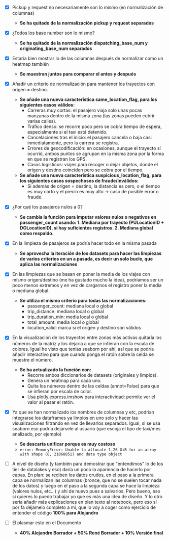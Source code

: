 - [x] Pickup y request no necesariamente son lo mismo (en normalización de columnas)

  - **Se ha quitado de la normalización pickup y request separados**

- [x] ¿Todos los base number son lo mismo?

  - **Se ha quitado de la normalización dispatching_base_num y originating_base_num separados**

- [x] Estaría bien mostrar lo de las columnas después de normalizar como un heatmap también

  - **Se muestran juntos para comparar el antes y después**

- [x] Añadir un criterio de normalización para mantener los trayectos con origen = destino.

  - **Se añade una nueva característica same_location_flag, para los siguientes casos válidos:**
    - Carreras muy cortas: el pasajero viaja solo unas pocas manzanas dentro de la misma zona (las zonas pueden cubrir varias calles).
    - Tráfico denso: se recorre poco pero se cobra tiempo de espera, especialmente si el taxi está detenido.
    - Cancelaciones tras el inicio: el pasajero cancela o baja casi inmediatamente, pero la carrera se registra.
    - Errores de geocodificación: en ocasiones, aunque el trayecto sí ocurrió, ambos puntos se agrupan en la misma zona por la forma en que se registran los GPS.
    - Casos logísticos: viajes para recoger o dejar objetos, donde el origen y destino coinciden pero se cobra por el tiempo.
  - **Se añade una nueva característica suspicious_location_flag, para los siguientes casos sospechosos de fraude/inválidos:**
    - Si además de origen = destino, la distancia es cero, o el tiempo es muy corto y el precio es muy alto → caso de posible error o fraude.

- [x] ¿Por qué los pasajeros nulos a 0?

  - **Se cambia la función para imputar valores nulos o negativos en passenger_count usando: 1. Mediana por trayecto (PULocationID + DOLocationID), si hay suficientes registros. 2. Mediana global como respaldo.**

- [x] En la limpieza de pasajeros se podría hacer todo en la misma pasada

  - **Se aprovecha la iteración de los datasets para hacer las limpiezas de varios criterios en un a pasada, es decir un solo bucle, que aplica las normalizaciones**

- [x] En las limpiezas que se basan en poner la media de los viajes con mismo origen/destino (me ha gustado mucho la idea), podríamos ser un poco menos extremos y en vez de cargarnos el registro poner la media o mediana global.

  - **Se utiliza el mismo criterio para todas las normalizaciones:**
    - passenger_count: mediana local o global
    - trip_distance: mediana local o global
    - trip_duration_min: media local o global
    - total_amount: media local o global
    - location_valid: marca si el origen y destino son válidos

- [x] En la visualización de los trayectos entre zonas más activas quitaría los números de la matriz y los dejaría a que se infieran con la escala de colores. Igual he visto que tenías seaborn por ahí, así que se podría añadir interactivo para que cuando ponga el ratón sobre la celda se muestre el número.
  - **Se ha actualizado la función con:**
    - Recorre ambos diccionarios de datasets (originales y limpios).
    - Genera un heatmap para cada uno.
    - Quita los números dentro de las celdas (annot=False) para que se infieran por escala de color.
    - Usa plotly.express.imshow para interactividad: permite ver el valor al pasar el ratón.
- [x] Ya que se han normalizado los nombres de columnas y etc, podrían integrarse los dataframes ya limpios en uno solo y hacer las visualizaciones filtrando en vez de llevarlos separados. Igual, si se usa seaborn eso podría dejarsele al usuario (que escoja el tipo de taxi/mes analizado, por ejemplo)
  - **Se descarta unificar porque es muy costoso**
  - `error: MemoryError: Unable to allocate 1.26 GiB for an array with shape (8, 21068851) and data type object`
- [ ] A nivel de diseño (y también para demostrar que "entendimos" lo de los tier de datalakes y eso) daría un poco la apariencia de hacerlo por capas. En plan: se reciben los datos crudos, en el paso a la primera capa se normalizan las columnas (bronce, que no se suelen tocar nada de los datos) y luego en el paso a la segunda capa se hace la limpieza (valores nulos, etc...) y ahí de nuevo pues a salvarlos.
      Pero bueno, eso si quieres lo puedo trabajar yo que es más una idea de diseño.
      Y lo otro sería añadir más explicaciones en plan texto al notebook, pero eso sí por fa déjamelo completo a mí, que lo voy a coger como ejercicio de entender el código
      **100% para Alejandro**
- [ ] El plasmar esto en el Documento
  - **40% Alejandro Borrador + 50% René Borrador + 10% Versión final**
